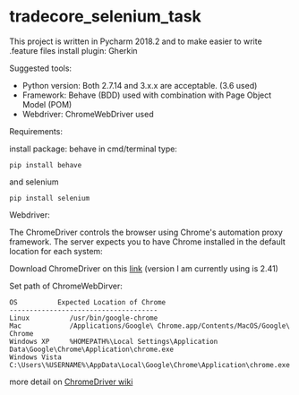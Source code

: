 # tradecore_selenium_task

This project is written in Pycharm 2018.2 and to make easier to write .feature files install plugin: Gherkin

Suggested tools:
* Python version: Both 2.7.14 and 3.x.x are acceptable. (3.6 used)
* Framework: Behave (BDD) used with combination with Page Object Model (POM)
* Webdriver: ChromeWebDriver used 

Requirements: 

install package:
behave  in cmd/terminal type: 
```
pip install behave
```
and selenium
```
pip install selenium
```
Webdriver:

The ChromeDriver controls the browser using Chrome's automation proxy framework.
The server expects you to have Chrome installed in the default location for each system:

Download ChromeDriver on this [link](https://chromedriver.storage.googleapis.com/index.html) (version I am currently using is 2.41)

Set path of ChromeWebDirver:
```
OS          Expected Location of Chrome
-------------------------------------
Linux          /usr/bin/google-chrome
Mac            /Applications/Google\ Chrome.app/Contents/MacOS/Google\ Chrome
Windows XP     %HOMEPATH%\Local Settings\Application Data\Google\Chrome\Application\chrome.exe
Windows Vista  C:\Users\%USERNAME%\AppData\Local\Google\Chrome\Application\chrome.exe
```
more detail on [ChromeDriver wiki](https://github.com/SeleniumHQ/selenium/wiki/ChromeDriver)
